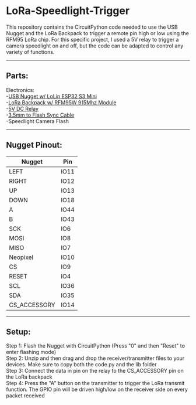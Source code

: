

# LoRa-Speedlight-Trigger

This repository contains the CircuitPython code needed to use the USB Nugget and the LoRa Backpack to trigger a remote pin high or low using the RFM95 LoRa chip. For this specific project, I used a 5V relay to trigger a camera speedlight on and off, but the code can be adapted to control any variety of functions.

---
## Parts:

Electronics:  
	-[USB Nugget w/ LoLin ESP32 S3 Mini ](https://retia.io/products/bluetooth-nugget-esp32s3)  
	-[LoRa Backpack w/ RFM95W 915Mhz Module](https://retia.io/products/lora-breakout-for-usb-bluetooth-nugget)  
	-[5V DC Relay](https://a.co/d/1T0jNxT)  
	-[3.5mm to Flash Sync Cable](https://a.co/d/95ebfrs)  
	-Speedlight Camera Flash  

---
## Nugget Pinout:


| Nugget       | Pin  |
| ------------ | ---- |
| LEFT         | IO11 |
| RIGHT        | IO12 |
| UP           | IO13 |
| DOWN         | IO18 |
| A            | IO44 |
| B            | IO43 |
| SCK          | IO6  |
| MOSI         | IO8  |
| MISO         | IO7  |
| Neopixel     | IO10 |
| CS           | IO9  |
| RESET        | IO4  |
| SCL          | IO36 |
| SDA          | IO35 |
| CS_ACCESSORY | IO14 |

---
## Setup:

Step 1: Flash the Nugget with CircuitPython (Press "0" and then "Reset" to enter flashing mode)  
Step 2: Unzip and then drag and drop the receiver/transmitter files to your devices. Make sure to copy both the code.py and the lib folder  
Step 3: Connect the data in pin on the relay to the CS_ACCESSORY pin on the LoRa backpack  
Step 4: Press the "A" button on the transmitter to trigger the LoRa transmit function. The GPIO pin will be driven high/low on the receiver side on every packet received  
